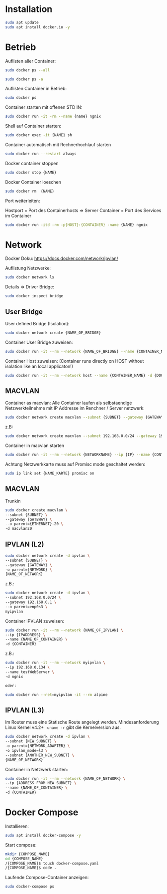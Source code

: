 
# Installation

```bash
sudo apt update
sudo apt install docker.io -y
```

# Betrieb

Auflisten aller Container:
```bash
sudo docker ps --all

sudo docker ps -a
```

Auflisten Container in Betrieb:
```bash
sudo docker ps
```

Container starten mit offenen STD IN:
```bash
sudo docker run -it -rm --name {name} ngnix
```

Shell auf Container starten:
```bash
sudo docker exec -it {NAME} sh
```

Container automatisch mit Rechnerhochlauf starten
```bash
sudo docker run --restart always
```

Docker container stoppen
```bash
sudo docker stop {NAME}
```

Docker Container loeschen
```bash
sudo docker rm  {NAME}
```

Port weiterleiten:

Hostport = Port des Containerhosts => Server
Container = Port des Services im Container
```bash
sudo docker run -itd -rm -p{HOST}:{CONTAINER} -name {NAME} ngnix
```


# Network

Docker Doku:
https://docs.docker.com/network/ipvlan/


Auflistung Netzwerke:
```bash
sudo docker network ls
```

Details => Driver Bridge:
```bash
sudo docker inspect bridge
```

## User Bridge

User defined Bridge (Isolation):
```bash
sudo docker network create {NAME_OF_BRIDGE}
```

Container User Bridge zuweisen:
```bash
sudo docker run -it --rm --network {NAME_OF_BRIDGE} --name {CONTAINER_NAME} -d {DOCKER_CONTAINER}
```

Container Host zuweisen:
(Container runs directly on HOST without isolation like an local applicaton!)
```bash
sudo docker run -it --rm --network host --name {CONTAINER_NAME} -d {DOCKER_CONATINER}
```

## MACVLAN

Container as macvlan:
Alle Container laufen als selbstaendige Netzwerkteilnehme mit IP Addresse im Renchner / Server netzwerk:
```bash
sudo docker network create macvlan --subnet {SUBNET} --gateway {GATEWAY} -o parent={ETHERNET} -d {NETWORKNAME}
```
z.B:
```bash
sudo docker network create macvlan --subnet 192.168.0.0/24 --gateway 192.168.0.1 -o parent=en0s3 -d test_vlan
```

Container in macvlan starten
```bash
sudo docker run -it --rm --network {NETWORKNAME} --ip {IP} --name {CONTAINER_NAME} -d {CONTAINER}
```

Achtung Netzwerkkarte muss auf Promisc mode geschaltet werden:
```bash
sudo ip link set {NAME_KARTE} promisc on
```

## MACVLAN 
Trunkin 

```bash
sudo docker create macvlan \
--subnet {SUBNET} \
--gateway {GATEWAY} \
--o parent={ETHERNET}.20 \
-d macvlan20
```

## IPVLAN (L2)

```bash
sudo docker network create -d ipvlan \
--subnet {SUBNET} \
--gateway {GATEWAY} \
-o parent={NETWORK} \
{NAME_OF_NETWORK}
```

z.B.:
```bash
sudo docker network create -d ipvlan \
--subnet 192.168.0.0/24 \
--gateway 192.168.0.1 \
--o parent=enp0s3 \
myipvlan
```

Container IPVLAN zuweisen:
```bash
sudo docker run -it --rm --network {NAME_OF_IPVLAN} \
--ip {IPADDRESS} \
--name {NAME_OF_CONTAINER} \
-d {CONTAINER}
```

z.B.:
```bash
sudo docker run -it --rm --network myipvlan \
--ip 192.168.0.134 \
--name testWebServer \
-d ngnix

oder:

sudo docker run --net=myipvlan -it --rm alpine
```

## IPVLAN (L3)
Im Router muss eine Statische Route angelegt werden.
Mindesanforderung Linux Kernel v4.2+
``` uname -r``` gibt die Kernelversion aus.



```bash
sudo docker network create -d ipvlan \
--subnet {NEW_SUBNET} \
-o parent={NETWORK_ADAPTER} \
-o ipvlan_mode=l3 \
--subnet {ANOTHER_NEW_SUBNET} \
{NAME_OF_NETWORK}
```

Container in Netzwerk starten:
```bash
sudo docker run -it --rm --network {NAME_OF_NETWORK} \
--ip {ADDRESS_FROM_NEW_SUBNET} \
--name {NAME_OF_CONTAINER} \
-d {CONTAINER}
```


# Docker Compose

Installieren:
```bash
sudo apt install docker-compose -y
```

Start compose:
```bash
mkdir {COMPOSE_NAME}
cd {COMPOSE_NAME}
/{COMPOSE_NAME}$ touch docker-compose.yaml
/{COMPOSE_NAME}$ code .
```

Laufende Compose-Container anzeigen:
```bash
sudo docker-compose ps
```

